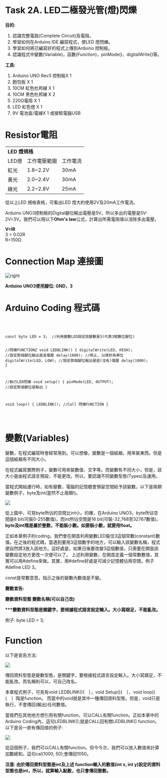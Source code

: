 <h1>Task 2A. LED二極發光管(燈)閃爍</h1><p>

 <B>目的:</B>
1) 認識完整電路(Complete Circuit)及電阻。
2) 學習如何在Arduino IDE 編寫程式，使LED 燈閃爍。
3) 學習如何將已編寫好的程式上傳到Arduino 控制板。
4) 認識程式中變數(Variable)，函數(Function)，pinMode()，digitalWrite()等。
 
<p>
 
 <B>工具:</B>
1) Arduino UNO Rev3 控制板X 1
2) 麪包板 X 1
3) 10CM 紅色杜邦線 X 1
4) 10CM 黑色杜邦線 X 2
5) 220Ω電阻 X 1
6) LED 紅色燈 X 1
7) 9V 電池盒/電線X 1 或接駁電腦USB

 <h1>Resistor電阻</h1><p>
 
 <table>
  <tr><td colspan="3"><B>LED 燈規格</B></td></tr>
  <tr><td>LED燈</td><td>工作電壓範圍</td><td>工作電流</td></tr>
 <tr><td>紅光</td><td> 1.8~2.2V</td><td> 30mA</td></tr>
 <tr><td>黃光</td><td> 2.0~2.4V</td><td> 30mA</td></tr>
 <tr><td>綠光</td><td> 2.2~2.8V</td><td> 25mA</td></tr>
 </table>
 
 從以上LED 規格表格，可看出LED 燈大約使用2V及20mA工作電流。<P>
  
 Arduino UNO3控制板的Digital腳位輸出電壓是5V，所以多出的電壓是5V-2V=3V。我們可以用以下<B>Ohm's law</B>公式，計算出所需電阻值以消除多出電壓。<P>
  
 <B>V=IR</B><br>
 3 = 0.02R<br>
 R=150Ω<br>
 
<h1>Connection Map 連接圖</h1><p>
<img src="https://www.meteam.org/1st_STEM2022/GithubWebpage/T02LED_b.png" alt="right"><p>

 <B>Arduino UNO3使用腳位: GND，3</B> 
  
<h1>Arduino Coding 程式碼</h1>
<BR>
<pre><code>
const byte LED = 3;  //利用變數LED設定該變數是3(代表3號數位腳位)

//閃爍FUNCTIONZ
void LEDBLINK()
{
digitalWrite(LED, HIGH); //設定那個腳位輸出是高電壓
delay(1000);             //停止, 以微秒為單位
digitalWrite(LED, LOW);  //設定那個腳位輸出是底(沒有)電壓
delay(1000);
}

//執行LED閃爍
void setup()
{
pinMode(LED, OUTPUT);  //設定那個腳位是輸出
}

void loop()
{
LEDBLINK();             //Call 閃爍FUNCTION
}

</code></pre><p>
<h1>變數(Variables)</h1><p>
變數，在程式編寫時會經常用到。可以想像，變數是一個紙箱，用來裝東西。但是這個紙箱有不同大小。<p>在程式編寫實際例子，變數可用來裝數值、文字等。而變數有不同大小，但是，該大小是由程式語言預設，不能更改。所以，要認識不同變數型態(Types)及運用。<p>
當程式開始運行時，如有變數，電腦的記憶體會預留空間給予該變數。以下是兩類變數例子，byte及int(當然不止兩類!)。<p>
<img src="https://www.meteam.org/1st_STEM2022/GithubWebpage/T02LED02b.png"><p><p>
從上圖中，可見byte所佔的空間比int小。的確，在Arduino UNO3，byte所佔空間是8 bit(可裝0-255數值)，而int所佔空間是16 bit(可裝-32,768至32767數值)。<B>byte及int階是屬於整數，不能裝小數。如要裝小數，就要用float。</B><p>
正如本章例子的coding，我們會在開首利用變數LED裝住3這個常數(constant)數值。在之後的程式碼，當遇到要用3這個數字的地方，可以輸入該變數名稱，程式便自然將3放入該地方。這好處是，如果日後要改變3這個數值，只需要在開首該變數設定地方更改一次便可以了。
上述利用變數，在開首定義一個常數數值，其實可以用#define來做。其實，用#define好處是可減少記憶體佔用空間。例子#define LED 3。<p>

const是常數意思。指示之後的變數內數值是不變。<p>
 
<B>變數宣告:</B><p>
<B>變數資料型態   變數名稱(可以自己改)</B><p>
<B>***變數資料型態是關鍵字，要根據程式語言設定輸入。大小寫跟足，不能亂改。</B> <p>
 例子: byte LED = 3; <p>

<h1>Function</h1><p>
以下是宣告方法: <p>
<img src="https://www.meteam.org/1st_STEM2022/GithubWebpage/func01.png"><p> 
傳回資料型態是變數型態，是關鍵字，要根據程式語言設定輸入。大小寫跟足，不能亂改。而名稱則可以，可自己改名。<p> 
本章程式例子，可見有void LEDBLINK(){　｝，void Setup(){　｝、void loop(){　｝階是function。 而當中的void就是其中一種傳回資料型態。但是，void只是執行，不會傳回(輸出)任何數值。<p> 
當我們在其他地方想引用有關function，可以CALL有關function。正如本章中的Arduino Coding內，這句LEDBLINK();就是CALL回有關LEDBLINK() function。
以下是另一款有傳回值的例子: <p> 
<img src="https://www.meteam.org/1st_STEM2022/GithubWebpage/func02.png"><p> 
<p>
從這個例子，我們可以CALL有關function。但今今次，我們可以放入數值來計算加數總和。這句cal(1000, 50);會傳回1050。<p> 
 <B>注意: 由於傳回資料型態是int及上述 function輸入的數值(int x, int y)設定的資料型態也是int，所以，就算輸入點數，也只會傳回整數。</B><p>



